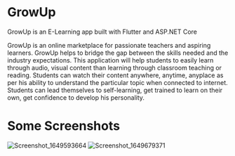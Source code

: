 # GrowUp
GrowUp is an E-Learning app built with Flutter and ASP.NET Core

GrowUp is an online marketplace for passionate teachers and aspiring learners. GrowUp helps to bridge
the gap between the skills needed and the industry expectations. This application
will help students to easily learn through audio, visual content than learning through
classroom teaching or reading. Students can watch their content anywhere,
anytime, anyplace as per his ability to understand the particular topic when
connected to internet. Students can lead themselves to self-learning, get trained to
learn on their own, get confidence to develop his personality.

# Some Screenshots
![Screenshot_1649593664](https://user-images.githubusercontent.com/81028182/174469855-da2f87de-c372-4f35-ac46-31ab71c75e9f.png)
![Screenshot_1649679371](https://user-images.githubusercontent.com/81028182/174469857-7e5b8db7-1b86-4751-9d2a-afc09e45b3c5.png)

